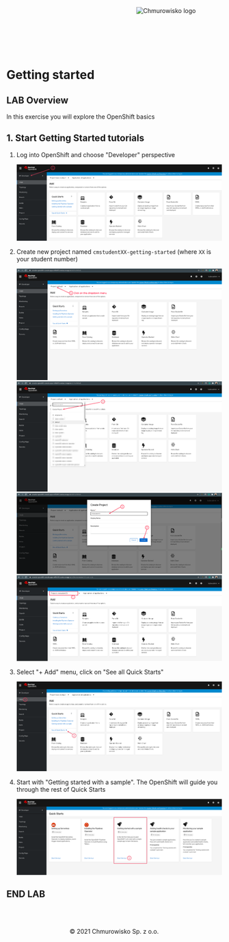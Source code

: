 <img src="../../../img/logo.png" alt="Chmurowisko logo" width="200"  align="right">
<br><br>
<br><br>
<br><br>

# Getting started

## LAB Overview

In this exercise you will explore the OpenShift basics

## 1. Start Getting Started tutorials

1.  Log into OpenShift and choose "Developer" perspective

    ![img](./img/01-dev-perspective.png)

1.  Create new project named `cmstudentXX-getting-started` (where `XX` is your student number)

    ![img](./img/03-create-new-project.png)
    ![img](./img/04-create-new-project.png)
    ![img](./img/05-create-new-project.png)
    ![img](./img/06-create-new-project.png)

1.  Select "+ Add" menu, click on "See all Quick Starts"

    ![img](./img/07-quick-starts.png)

1.  Start with "Getting started with a sample". The OpenShift will guide you through the rest of Quick Starts

    ![img](./img/08-getting-started.png)

## END LAB

<br><br>

<center><p>&copy; 2021 Chmurowisko Sp. z o.o.<p></center>

